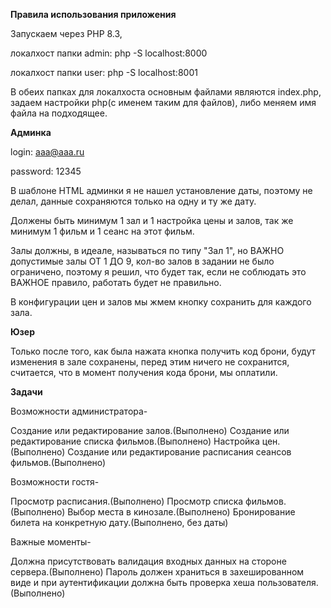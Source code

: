 **Правила использования приложения**

Запускаем через PHP 8.3, 

локалхост папки admin: php -S localhost:8000

локалхост папки user: php -S localhost:8001

В обеих папках для локалхоста основным файлами являются index.php, задаем настройки php(с именем таким для файлов), либо меняем имя файла на подходящее.

**Админка**

login: aaa@aaa.ru

password: 12345

В шаблоне HTML админки я не нашел установление даты, поэтому не делал, данные сохраняются только на одну и ту же дату.

Должены быть минимум 1 зал и 1 настройка цены и залов, так же минимум 1 фильм и 1 сеанс на этот фильм.

Залы должны, в идеале, называться по типу "Зал 1", но ВАЖНО допустимые залы ОТ 1 ДО 9, кол-во залов в задании не было ограничено, поэтому я решил, что будет так, если не соблюдать это ВАЖНОЕ правило, работать будет не правильно.

В конфигурации цен и залов мы жмем кнопку сохранить для каждого зала.

**Юзер**

Только после того, как была нажата кнопка получить код брони, будут изменения в зале сохранены, перед этим ничего не сохранится, считается, что в момент получения кода брони, мы оплатили.

**Задачи**

Возможности администратора-

Создание или редактирование залов.(Выполнено)
Создание или редактирование списка фильмов.(Выполнено)
Настройка цен.(Выполнено)
Создание или редактирование расписания сеансов фильмов.(Выполнено)

Возможности гостя-

Просмотр расписания.(Выполнено)
Просмотр списка фильмов.(Выполнено)
Выбор места в кинозале.(Выполнено)
Бронирование билета на конкретную дату.(Выполнено, без даты)

Важные моменты-

Должна присутствовать валидация входных данных на стороне сервера.(Выполнено)
Пароль должен храниться в захешированном виде и при аутентификации должна быть проверка хеша пользователя.(Выполнено)



